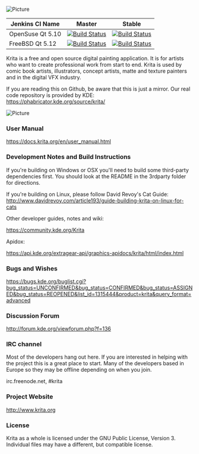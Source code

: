 ![Picture](https://krita.org/wp-content/uploads/2016/04/krita_logo_200-ef21fd67a8add4f0.png)


| Jenkins CI Name | Master | Stable |
| --------------- | ------ | ------ |
| OpenSuse Qt 5.10 | [![Build Status](https://build.kde.org/job/Extragear/job/krita/job/kf5-qt5%20SUSEQt5.10/badge/icon)](https://build.kde.org/job/Extragear/job/krita/job/kf5-qt5%20SUSEQt5.10/) |[![Build Status](https://build.kde.org/buildStatus/icon?job=Extragear%2Fkrita%2Fstable-kf5-qt5+SUSEQt5.10)](https://build.kde.org/job/Extragear/job/krita/job/stable-kf5-qt5%20SUSEQt5.10/)|
| FreeBSD Qt 5.12 | [![Build Status](https://build.kde.org/job/Extragear/job/krita/job/kf5-qt5%20FreeBSDQt5.12/badge/icon)](https://build.kde.org/job/Extragear/job/krita/job/kf5-qt5%20FreeBSDQt5.12/) |[![Build Status](https://build.kde.org/job/Extragear/job/krita/job/stable-kf5-qt5%20FreeBSDQt5.12/badge/icon)](https://build.kde.org/job/Extragear/job/krita/job/stable-kf5-qt5%20FreeBSDQt5.12/)|


Krita is a free and open source digital painting application. It is for artists who want to create professional work from start to end. Krita is used by comic book artists, illustrators, concept artists, matte and texture painters and in the digital VFX industry.

If you are reading this on Github, be aware that this is just a mirror. Our real
code repository is provided by KDE: https://phabricator.kde.org/source/krita/ 

![Picture](https://krita.org/wp-content/uploads/2016/04/krita-30-screenshot.jpg)


### User Manual
https://docs.krita.org/en/user_manual.html

### Development Notes and Build Instructions
If you're building on Windows or OSX you'll need to build some third-party dependencies first. You should look at the README in the 3rdparty folder for directions. 

If you're building on Linux, please follow David Revoy's Cat Guide: http://www.davidrevoy.com/article193/guide-building-krita-on-linux-for-cats

Other developer guides, notes and wiki:

https://community.kde.org/Krita

Apidox:

https://api.kde.org/extragear-api/graphics-apidocs/krita/html/index.html

### Bugs and Wishes

https://bugs.kde.org/buglist.cgi?bug_status=UNCONFIRMED&bug_status=CONFIRMED&bug_status=ASSIGNED&bug_status=REOPENED&list_id=1315444&product=krita&query_format=advanced

### Discussion Forum
http://forum.kde.org/viewforum.php?f=136

### IRC channel
Most of the developers hang out here. If you are interested in helping with the project this is a great place to start. Many of the developers based in Europe so they may be offline depending on when you join.

irc.freenode.net, #krita

### Project Website

  http://www.krita.org

### License

Krita as a whole is licensed under the GNU Public License, Version 3. Individual files may have a different, but compatible license.
